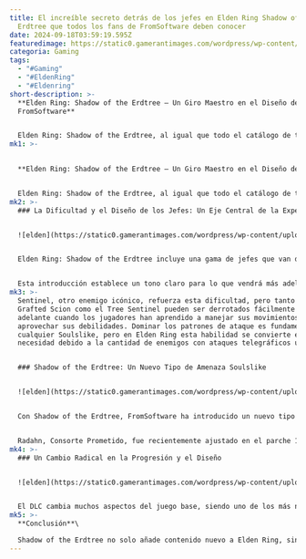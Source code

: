 ```yaml
---
title: El increíble secreto detrás de los jefes en Elden Ring Shadow of the
  Erdtree que todos los fans de FromSoftware deben conocer
date: 2024-09-18T03:59:19.595Z
featuredimage: https://static0.gamerantimages.com/wordpress/wp-content/uploads/2024/09/a-2-1.jpg?q=49&fit=crop&w=1100&h=618&dpr=2
categoria: Gaming
tags:
  - "#Gaming"
  - "#EldenRing"
  - "#Eldenring"
short-description: >-
  **Elden Ring: Shadow of the Erdtree – Un Giro Maestro en el Diseño de
  FromSoftware**


  Elden Ring: Shadow of the Erdtree, al igual que todo el catálogo de títulos Soulslike de FromSoftware, juega con una enorme cantidad de elementos, cada uno cuidadosamente diseñado. Entre el juego base y el DLC, los diseños de enemigos varían desde lo absolutamente idéntico hasta lo más peculiar e innovador, lo cual es impresionante considerando la ca
mk1: >-
  

  **Elden Ring: Shadow of the Erdtree – Un Giro Maestro en el Diseño de FromSoftware**


  Elden Ring: Shadow of the Erdtree, al igual que todo el catálogo de títulos Soulslike de FromSoftware, juega con una enorme cantidad de elementos, cada uno cuidadosamente diseñado. Entre el juego base y el DLC, los diseños de enemigos varían desde lo absolutamente idéntico hasta lo más peculiar e innovador, lo cual es impresionante considerando la cantidad de enemigos y jefes que FromSoftware ha creado en las Tierras Intermedias y ahora en la Tierra de la Sombra. El diseño de enemigos y jefes es lo que más destaca en todos los juegos de FromSoftware, y Shadow of the Erdtree no es una excepción. De hecho, ha generado las opiniones más divididas sobre los jefes en mucho tiempo.
mk2: >-
  ### La Dificultad y el Diseño de los Jefes: Un Eje Central de la Experiencia


  ![elden](https://static0.gamerantimages.com/wordpress/wp-content/uploads/2024/09/elden-ring-tm-2024-06-24-11_27_34-am.png?q=49&fit=crop&w=750&h=422&dpr=2 "elden")


  Elden Ring: Shadow of the Erdtree incluye una gama de jefes que van desde lo trivial hasta lo épico e inabordable. Algunos, como el Grafted Scion, son equivalentes a lo que fue el Asylum Demon en Dark Souls, pero con un nivel de dificultad mucho más elevado, brindando a los jugadores un desafío casi imposible al inicio. En comparación con otros juegos de la saga Souls, como el Vanguard de Demon’s Souls, que es difícil pero vencible, el Grafted Scion se asemeja más a la muerte guionizada de Sekiro: Shadows Die Twice, donde los jugadores apenas han aprendido los controles básicos cuando ya se enfrentan a un desafío monumental.


  Esta introducción establece un tono claro para lo que vendrá más adelante en Elden Ring. En Limgrave, el Tree
mk3: >-
  Sentinel, otro enemigo icónico, refuerza esta dificultad, pero tanto el
  Grafted Scion como el Tree Sentinel pueden ser derrotados fácilmente más
  adelante cuando los jugadores han aprendido a manejar sus movimientos y
  aprovechar sus debilidades. Dominar los patrones de ataque es fundamental en
  cualquier Soulslike, pero en Elden Ring esta habilidad se convierte en una
  necesidad debido a la cantidad de enemigos con ataques telegráficos únicos.


  ### Shadow of the Erdtree: Un Nuevo Tipo de Amenaza Soulslike


  ![elden](https://static0.gamerantimages.com/wordpress/wp-content/uploads/2024/09/elden-ring-tm-2024-06-24-4_20_49-pm.png?q=49&fit=crop&w=750&h=422&dpr=2 "elden")


  Con Shadow of the Erdtree, FromSoftware ha introducido un nuevo tipo de amenaza con patrones de ataque que son implacables, requiriendo que los jugadores esquiven sin descanso a menos que tengan un escudo lo suficientemente robusto como para soportar la embestida. Entre los enemigos más polarizantes del DLC están el Blackgaol Knight del Mausoleo Sin Nombre, el Comandante Gaius de Scaduview, y Radahn, el Consorte Prometido de Enir-Ilim. Cada uno de estos jefes hace que el ritmo del juego base de Elden Ring parezca ridículamente lento en comparación.


  Radahn, Consorte Prometido, fue recientemente ajustado en el parche 1.14, haciéndolo menos brutal en su ataque, equilibrando mejor su diseño. Aún así, si comparamos jefes como Malenia, la Espada de Miquella, con enemigos como Messmer el Empalador, el Caballero Putrescent, o Rellana, la Caballero de las Dos Lunas, la ferocidad de la Diosa de la Putrefacción sigue siendo impresionante, incluso con su habilidad de drenaje de salud y su temible Danza del Ave Acuática.
mk4: >-
  ### Un Cambio Radical en la Progresión y el Diseño


  ![elden](https://static0.gamerantimages.com/wordpress/wp-content/uploads/2024/09/elden-ring-tm-2024-06-21-11_59_49-pm.png?q=49&fit=crop&w=750&h=422&dpr=2 "elden")


  El DLC cambia muchos aspectos del juego base, siendo uno de los más notables el enfoque hacia la progresión a través de los Fragmentos del Árbol de Scadu, en lugar de la tradicional asignación de runas para mejorar las estadísticas. Sin embargo, a pesar de estos cambios, Elden Ring y su expansión Shadow of the Erdtree se complementan a la perfección, logrando un equilibrio que hace que ambos productos se sientan como un paquete completo.
mk5: >-
  **Conclusión**\

  Shadow of the Erdtree no solo añade contenido nuevo a Elden Ring, sino que ofrece una nueva perspectiva sobre el diseño de FromSoftware, desafiando las expectativas de los jugadores con una propuesta más agresiva y dinámica. Los jefes polarizantes, el cambio en la progresión y las mecánicas refinadas hacen de esta expansión una adición imprescindible para cualquier fanático de los juegos Soulslike.
---
```

